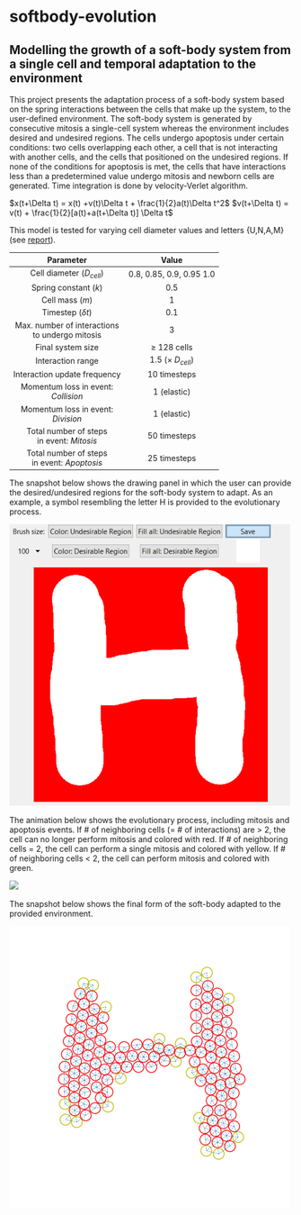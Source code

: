 # softbody-evolution
## **Modelling the growth of a soft-body system from a single cell and temporal adaptation to the environment**

This project presents the adaptation process of a soft-body system based on the spring interactions between the cells that make up the system, to the user-defined environment. The soft-body system is generated by consecutive mitosis a single-cell system whereas the environment includes desired and undesired regions. The cells undergo apoptosis under certain conditions: two cells overlapping each other, a cell that is not interacting with another cells, and the cells that positioned on the undesired regions. If none of the conditions for apoptosis is met, the cells that have interactions less than a predetermined value undergo mitosis and newborn cells are generated. Time integration is done by velocity-Verlet algorithm.

$x(t+\Delta t) = x(t) +v(t)\Delta t + \frac{1}{2}a(t)\Delta t^2$
$v(t+\Delta t) = v(t) + \frac{1}{2}[a(t)+a(t+\Delta t)] \Delta t$

This model is tested for varying cell diameter values and letters {U,N,A,M} (see [report](https://github.com/lynspica/softbody-evolution/blob/main/report.pdf)). 

|   Parameter   |     Value     |
| :---: | :---: |
| Cell diameter $(D_{cell})$ | 0.8, 0.85, 0.9, 0.95 1.0  |
| Spring constant $(k)$      | 0.5  |
| Cell mass $(m)$            | 1  |
| Timestep $(\delta t)$      | 0.1 |
| Max. number of interactions<br />to undergo mitosis  | 3 |
| Final system size      | $\geq$ 128 cells  |
| Interaction range      | 1.5 $(\times$ $D_{cell})$  |
| Interaction update frequency       | 10 timesteps  |
| Momentum loss in event:<br />*Collision* | 1 (elastic)  |
| Momentum loss in event:<br />*Division* | 1 (elastic)  |
| Total number of steps<br />in event: *Mitosis* | 50 timesteps  |
| Total number of steps<br />in event: *Apoptosis* | 25 timesteps  |

The snapshot below shows the drawing panel in which the user can provide the desired/undesired regions for the soft-body system to adapt. As an example, a symbol resembling the letter H is provided to the evolutionary process.

 <img src="https://github.com/lynspica/softbody-evolution/blob/main/figs/map.png" width="500" height="500">
 
The animation below shows the evolutionary process, including mitosis and apoptosis events. If # of neighboring cells (= # of interactions) are > 2, the cell can no longer perform mitosis and colored with red. If # of neighboring cells = 2, the cell can perform a single mitosis and colored with yellow. If # of neighboring cells < 2, the cell can perform mitosis and colored with green. 

![](https://github.com/lynspica/softbody-evolution/blob/main/figs/evolution.gif)

The snapshot below shows the final form of the soft-body adapted to the provided environment.

![](https://github.com/lynspica/softbody-evolution/blob/main/figs/final.png)
